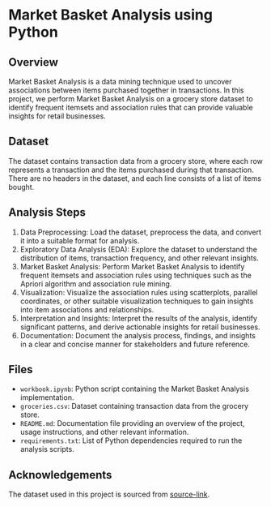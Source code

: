 # Market Basket Analysis using Python

## Overview

Market Basket Analysis is a data mining technique used to uncover associations between items purchased together in transactions. In this project, we perform Market Basket Analysis on a grocery store dataset to identify frequent itemsets and association rules that can provide valuable insights for retail businesses.

## Dataset

The dataset contains transaction data from a grocery store, where each row represents a transaction and the items purchased during that transaction. There are no headers in the dataset, and each line consists of a list of items bought.

## Analysis Steps

1. Data Preprocessing: Load the dataset, preprocess the data, and convert it into a suitable format for analysis.
2. Exploratory Data Analysis (EDA): Explore the dataset to understand the distribution of items, transaction frequency, and other relevant insights.
3. Market Basket Analysis: Perform Market Basket Analysis to identify frequent itemsets and association rules using techniques such as the Apriori algorithm and association rule mining.
4. Visualization: Visualize the association rules using scatterplots, parallel coordinates, or other suitable visualization techniques to gain insights into item associations and relationships.
5. Interpretation and Insights: Interpret the results of the analysis, identify significant patterns, and derive actionable insights for retail businesses.
6. Documentation: Document the analysis process, findings, and insights in a clear and concise manner for stakeholders and future reference.

## Files

- `workbook.ipynb`: Python script containing the Market Basket Analysis implementation.
- `groceries.csv`: Dataset containing transaction data from the grocery store.
- `README.md`: Documentation file providing an overview of the project, usage instructions, and other relevant information.
- `requirements.txt`: List of Python dependencies required to run the analysis scripts.

## Acknowledgements

The dataset used in this project is sourced from [source-link](https://www.kaggle.com/datasets/irfanasrullah/groceries/code).
